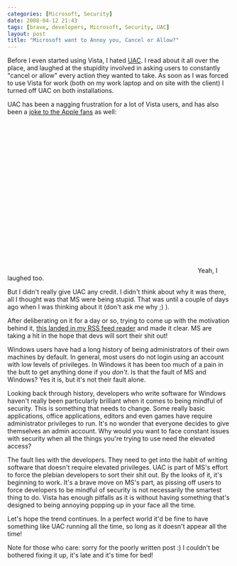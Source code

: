 ```yaml
---
categories: [Microsoft, Security]
date: 2008-04-12 21:43
tags: [brave, developers, Microsoft, Security, UAC]
layout: post
title: "Microsoft want to Annoy you, Cancel or Allow?"
---
```

Before I even started using Vista, I hated <a href="http://technet2.microsoft.com/WindowsVista/en/library/0d75f774-8514-4c9e-ac08-4c21f5c6c2d91033.mspx" title="User Access Control">UAC</a>. I read about it all over the place, and laughed at the stupidity involved in asking users to constantly "cancel or allow" every action they wanted to take. As soon as I was forced to use Vista for work (both on my work laptop and on site with the client) I turned off UAC on both installations.

<!--more-->

UAC has been a nagging frustration for a lot of Vista users, and has also been a <a href="http://www.youtube.com/watch?v=VKM1cAtAdtQ" title="Get a Mac ad">joke to the Apple fans</a> as well:
<object width="425" height="355"><param name="movie" value="http://www.youtube.com/v/VKM1cAtAdtQ&hl=en"></param><param name="wmode" value="transparent"></param><embed src="http://www.youtube.com/v/VKM1cAtAdtQ&hl=en" type="application/x-shockwave-flash" wmode="transparent" width="425" height="355"></embed></object>
Yeah, I laughed too.

But I didn't really give UAC any credit. I didn't think about why it was there, all I thought was that MS were being stupid. That was until a couple of days ago when I was thinking about it (don't ask me why ;) ).

After deliberating on it for a day or so, trying to come up with the motivation behind it, <a href="http://arstechnica.com/news.ars/post/20080411-vistas-uac-security-prompt-was-designed-to-annoy-you.html" title="Vista's UAC security prompt was designed to annoy you">this landed in my RSS feed reader</a> and made it clear. MS are taking a hit in the hope that devs will sort their shit out!

Windows users have had a long history of being administrators of their own machines by default. In general, most users do not login using an account with low levels of privileges. In Windows it has been too much of a pain in the butt to get anything done if you <em>don't</em>. Is that the fault of MS and Windows? Yes it is, but it's not their fault alone.

Looking back through history, developers who write software for Windows haven't really been particularly brilliant when it comes to being mindful of security. This is something that needs to change. Some really basic applications, office applications, editors and even games have require administrator privileges to run. It's no wonder that everyone decides to give themselves an admin account. Why would you want to face constant issues with security when all the things you're trying to use need the elevated access?

The fault lies with the developers. They need to get into the habit of writing software that doesn't require elevated privileges. UAC is part of MS's effort to force the plebian developers to sort their shit out. By the looks of it, it's beginning to work. It's a brave move on MS's part, as pissing off users to force developers to be mindful of security is not necessarily the smartest thing to do. Vista has enough pitfalls as it is without having something that's designed to being annoying popping up in your face all the time.

Let's hope the trend continues. In a perfect world it'd be fine to have something like UAC running all the time, so long as it doesn't appear all the time!

Note for those who care: sorry for the poorly written post :) I couldn't be bothered fixing it up, it's late and it's time for bed!
